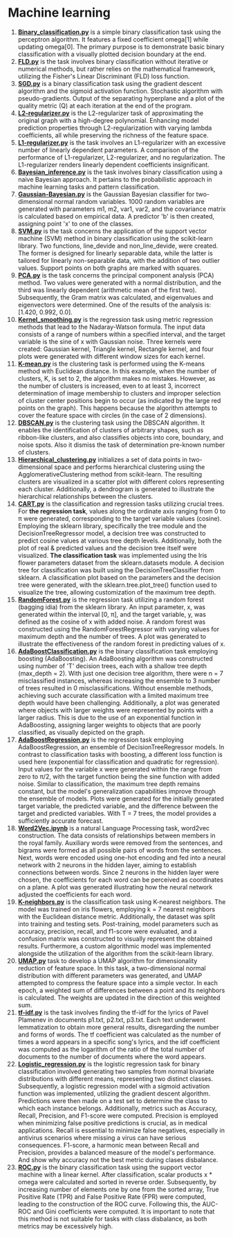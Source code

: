 # **Machine learning**
1. [**Binary_classification.py**](Binary_Classification/binary_classification.py) is a simple binary classification task using the perceptron algorithm. It features a fixed coefficient omega[1] while updating omega[0]. The primary purpose is to demonstrate basic binary classification with a visually plotted decision boundary at the end.
2. [**FLD.py**](Binary_Classification/FLD.py) is the task involves binary classification without iterative or numerical methods, but rather relies on the mathematical framework, utilizing the Fisher's Linear Discriminant (FLD) loss function.
3. [**SGD.py**](Binary_Classification/SGD.py) is a binary classification task using the gradient descent algorithm and the sigmoid activation function. Stochastic algorithm with pseudo-gradients. Output of the separating hyperplane and a plot of the quality metric (Q) at each iteration at the end of the program.
4. [**L2-regularizer.py**](Overfitting/L2-regularizer.py) is the L2-regularizer task of approximating the original graph with a high-degree polynomial. Enhancing model prediction properties through L2-regularization with varying lambda coefficients, all while preserving the richness of the feature space.
5. [**L1-regularizer.py**](Overfitting/L1-regularizer.py) is the task involves an L1-regularizer with an excessive number of linearly dependent parameters. A comparison of the performance of L1-regularizer, L2-regularizer, and no regularization. The L1-regularizer renders linearly dependent coefficients insignificant.
6. [**Bayesian_inference.py**](Probabilistic/Bayesian_inference.py) is the task involves binary classification using a naive Bayesian approach. It pertains to the probabilistic approach in machine learning tasks and pattern classification.
7. [**Gaussian-Bayesian.py**](Probabilistic/Gaussian-Bayesian.py) is the Gaussian Bayesian classifier for two-dimensional normal random variables. 1000 random variables are generated with parameters m1, m2, var1, var2, and the covariance matrix is calculated based on empirical data. A predictor 'b' is then created, assigning point 'x' to one of the classes.
8. [**SVM.py**](Binary_Classification/SVM.py) is the task concerns the application of the support vector machine (SVM) method in binary classification using the scikit-learn library. Two functions, line_devide and non_line_devide, were created. The former is designed for linearly separable data, while the latter is tailored for linearly non-separable data, with the addition of two outlier values. Support points on both graphs are marked with squares.
9. [**PCA.py**](Overfitting/PCA.py) is the task concerns the principal component analysis (PCA) method. Two values were generated with a normal distribution, and the third was linearly dependent (arithmetic mean of the first two). Subsequently, the Gram matrix was calculated, and eigenvalues and eigenvectors were determined. One of the results of the analysis is: [1.420, 0.992, 0.0].
10. [**Kernel_smoothing.py**](Metric_regression_methods/Kernel_smoothing.py) is the regression task using metric regression methods that lead to the Nadaray-Watson formula. The input data consists of a range of numbers within a specified interval, and the target variable is the sine of x with Gaussian noise. Three kernels were created: Gaussian kernel, Triangle kernel, Rectangle kernel, and four plots were generated with different window sizes for each kernel.
11. [**K-mean.py**](Clustering/K-mean.py) is the сlustering task is performed using the K-means method with Euclidean distance. In this example, when the number of clusters, K, is set to 2, the algorithm makes no mistakes. However, as the number of clusters is increased, even to at least 3, incorrect determination of image membership to clusters and improper selection of cluster center positions begin to occur (as indicated by the large red points on the graph). This happens because the algorithm attempts to cover the feature space with circles (in the case of 2 dimensions).
12. [**DBSCAN.py**](Clustering/DBSCAN.py) is the clustering task using the DBSCAN algorithm. It enables the identification of clusters of arbitrary shapes, such as ribbon-like clusters, and also classifies objects into core, boundary, and noise spots. Also it dismiss the task of determination pre-known number of clusters.
13. [**Hierarchical_clustering.py**](Clustering/Hierarchical_clustering.py) initializes a set of data points in two-dimensional space and performs hierarchical clustering using the AgglomerativeClustering method from scikit-learn. The resulting clusters are visualized in a scatter plot with different colors representing each cluster. Additionally, a dendrogram is generated to illustrate the hierarchical relationships between the clusters.
14. [**CART.py**](Crucial_trees/CART.py) is the classification and regression tasks utilizing crucial trees. For **the regression task**, values along the ordinate axis ranging from 0 to π were generated, corresponding to the target variable values (cosine). Employing the sklearn library, specifically the tree module and the DecisionTreeRegressor model, a decision tree was constructed to predict cosine values at various tree depth levels. Additionally, both the plot of real & predicted values and the decision tree itself were visualized. **The classification task** was implemented using the Iris flower parameters dataset from the sklearn.datasets module. A decision tree for classification was built using the DecisionTreeClassifier from sklearn. A classification plot based on the parameters and the decision tree were generated, with the sklearn.tree.plot_tree() function used to visualize the tree, allowing customization of the maximum tree depth.
15. [**RandomForest.py**](Crucial_trees/RandomForest.py) is the regression task utilizing a random forest (bagging idia) from the sklearn library. An input parameter, x, was generated within the interval [0, π], and the target variable, y, was defined as the cosine of x with added noise. A random forest was constructed using the RandomForestRegressor with varying values for maximum depth and the number of trees. A plot was generated to illustrate the effectiveness of the random forest in predicting values of x.
16. [**AdaBoostClassification.py**](Boosting/AdaBoostClassification.py) is the binary classification task employing boosting (AdaBoosting). An AdaBoosting algorithm was constructed using number of 'T' decision trees, each with a shallow tree depth (max_depth = 2). With just one decision tree algorithm, there were n = 7 misclassified instances, whereas increasing the ensemble to 3 number of trees resulted in 0 misclassifications. Without ensemble methods, achieving such accurate classification with a limited maximum tree depth would have been challenging. Additionally, a plot was generated where objects with larger weights were represented by points with a larger radius. This is due to the use of an exponential function in AdaBoosting, assigning larger weights to objects that are poorly classified, as visually depicted on the graph.
17. [**AdaBoostRegression.py**](Boosting/AdaBoostRegression.py) is the regression task employing AdaBoostRegression, an ensemble of DecisionTreeRegressor models. In contrast to classification tasks with boosting, a different loss function is used here (exponential for classification and quadratic for regression). Input values for the variable x were generated within the range from zero to π/2, with the target function being the sine function with added noise. Similar to classification, the maximum tree depth remains constant, but the model's generalization capabilities improve through the ensemble of models. Plots were generated for the initially generated target variable, the predicted variable, and the difference between the target and predicted variables. With T = 7 trees, the model provides a sufficiently accurate forecast.
18. [**Word2Vec.ipynb**](NLP/Word2Vec.ipynb) is a natural Language Processing task, word2vec construction. The data consists of relationships between members in the royal family. Auxiliary words were removed from the sentences, and bigrams were formed as all possible pairs of words from the sentences. Next, words were encoded using one-hot encoding and fed into a neural network with 2 neurons in the hidden layer, aiming to establish connections between words. Since 2 neurons in the hidden layer were chosen, the coefficients for each word can be perceived as coordinates on a plane. A plot was generated illustrating how the neural network adjusted the coefficients for each word.
19. [**K-neighbors.py**](Metric_regression_methods/K-neighbors.py) is the classification task using K-nearest neighbors. The model was trained on iris flowers, employing k = 7 nearest neighbors with the Euclidean distance metric. Additionally, the dataset was split into training and testing sets. Post-training, model parameters such as accuracy, precision, recall, and f1-score were evaluated, and a confusion matrix was constructed to visually represent the obtained results. Furthermore, a custom algorithmic model was implemented alongside the utilization of the algorithm from the scikit-learn library.
20. [**UMAP.py**](Overfitting/UMAP.py) task to develop a UMAP algorithm for dimensionality reduction of feature space. In this task, a two-dimensional normal distribution with different parameters was generated, and UMAP attempted to compress the feature space into a simple vector. In each epoch, a weighted sum of differences between a point and its neighbors is calculated. The weights are updated in the direction of this weighted sum.
21. [**tf-idf.py**](NLP/tf-ntf.py) is the task involves finding the tf-idf for the lyrics of Pavel Plamenev in documents p1.txt, p2.txt, p3.txt. Each text underwent lemmatization to obtain more general results, disregarding the number and forms of words. The tf coefficient was calculated as the number of times a word appears in a specific song's lyrics, and the idf coefficient was computed as the logarithm of the ratio of the total number of documents to the number of documents where the word appears.
22. [**Logistic_regression.py**](Probabilistic/Logistic_regression.py) is the logistic regression task for binary classification involved generating two samples from normal bivariate distributions with different means, representing two distinct classes. Subsequently, a logistic regression model with a sigmoid activation function was implemented, utilizing the gradient descent algorithm. Predictions were then made on a test set to determine the class to which each instance belongs. Additionally, metrics such as Accuracy, Recall, Precision, and F1-score were computed. Precision is employed when minimizing false positive predictions is crucial, as in medical applications. Recall is essential to minimize false negatives, especially in antivirus scenarios where missing a virus can have serious consequences. F1-score, a harmonic mean between Recall and Precision, provides a balanced measure of the model's performance. And show why accuracy not the best metric during clases disbalance.
23. [**ROC.py**](Binary_Classification/ROC.py) is the binary classification task using the support vector machine with a linear kernel. After classification, scalar products x * omega were calculated and sorted in reverse order. Subsequently, by increasing number of elements one by one from the sorted array, True Positive Rate (TPR) and False Positive Rate (FPR) were computed, leading to the construction of the ROC curve. Following this, the AUC-ROC and Gini coefficients were computed. It is important to note that this method is not suitable for tasks with class disbalance, as both metrics may be excessively high.